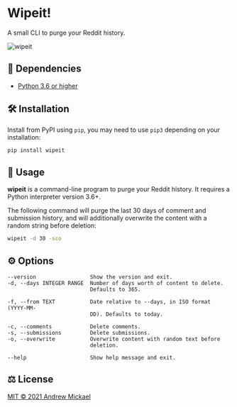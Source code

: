 # Wipeit!
A small CLI to purge your Reddit history.

![wipeit](https://repository-images.githubusercontent.com/365859955/17783580-b1d0-11eb-9738-6d2bc92644e6)

## 👶 Dependencies
* [Python 3.6 or higher](https://www.python.org/downloads/)

## 🛠️ Installation
Install from PyPI using `pip`, you may need to use `pip3` depending on your installation:
```sh
pip install wipeit
```

## 🚀 Usage
**wipeit** is a command-line program to purge your Reddit history. It requires a Python interpreter version 3.6+.

The following command will purge the last 30 days of comment and submission history, and will additionally overwrite the content with a random string before deletion:
```sh
wipeit -d 30 -sco
```


## ⚙️ Options
```
--version                 Show the version and exit.
-d, --days INTEGER RANGE  Number of days worth of content to delete.
                          Defaults to 365.

-f, --from TEXT           Date relative to --days, in ISO format (YYYY-MM-
                          DD). Defaults to today.

-c, --comments            Delete comments.
-s, --submissions         Delete submissions.
-o, --overwrite           Overwrite content with random text before
                          deletion.

--help                    Show help message and exit.
```

## ⚖️ License
[MIT © 2021 Andrew Mickael](https://github.com/amickael/wipeit/blob/master/LICENSE)
